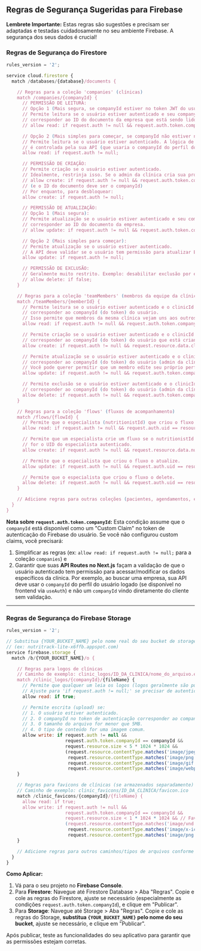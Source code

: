 
## Regras de Segurança Sugeridas para Firebase

**Lembrete Importante:** Estas regras são sugestões e precisam ser adaptadas e testadas cuidadosamente no seu ambiente Firebase. A segurança dos seus dados é crucial!

### Regras de Segurança do Firestore

```javascript
rules_version = '2';

service cloud.firestore {
  match /databases/{database}/documents {

    // Regras para a coleção 'companies' (clínicas)
    match /companies/{companyId} {
      // PERMISSÃO DE LEITURA:
      // Opção 1 (Mais segura, se companyId estiver no token JWT do usuário):
      // Permite leitura se o usuário estiver autenticado e seu companyId (do token)
      // corresponder ao ID do documento da empresa que está sendo lido.
      // allow read: if request.auth != null && request.auth.token.companyId == companyId;

      // Opção 2 (Mais simples para começar, se companyId não estiver no token):
      // Permite leitura se o usuário estiver autenticado. A lógica de qual empresa buscar
      // é controlada pela sua API (que usaria o companyId do perfil do usuário).
      allow read: if request.auth != null;

      // PERMISSÃO DE CRIAÇÃO:
      // Permite criação se o usuário estiver autenticado.
      // Idealmente, restrinja isso. Se o admin da clínica cria sua própria empresa:
      // allow create: if request.auth != null && request.auth.token.companyId == companyId;
      // (e o ID do documento deve ser o companyId)
      // Por enquanto, para desbloquear:
      allow create: if request.auth != null;

      // PERMISSÃO DE ATUALIZAÇÃO:
      // Opção 1 (Mais segura):
      // Permite atualização se o usuário estiver autenticado e seu companyId (do token)
      // corresponder ao ID do documento da empresa.
      // allow update: if request.auth != null && request.auth.token.companyId == companyId;

      // Opção 2 (Mais simples para começar):
      // Permite atualização se o usuário estiver autenticado.
      // A API deve validar se o usuário tem permissão para atualizar ESTA empresa.
      allow update: if request.auth != null;

      // PERMISSÃO DE EXCLUSÃO:
      // Geralmente muito restrito. Exemplo: desabilitar exclusão por enquanto.
      // allow delete: if false;
    }

    // Regras para a coleção 'teamMembers' (membros da equipe da clínica)
    match /teamMembers/{memberId} {
      // Permite leitura se o usuário estiver autenticado e o clinicId do membro
      // corresponder ao companyId (do token) do usuário.
      // Isso permite que membros da mesma clínica vejam uns aos outros.
      allow read: if request.auth != null && request.auth.token.companyId == resource.data.clinicId;

      // Permite criação se o usuário estiver autenticado e o clinicId do novo membro
      // corresponder ao companyId (do token) do usuário que está criando (admin da clínica).
      allow create: if request.auth != null && request.resource.data.clinicId == request.auth.token.companyId;

      // Permite atualização se o usuário estiver autenticado e o clinicId do membro
      // corresponder ao companyId (do token) do usuário (admin da clínica).
      // Você pode querer permitir que um membro edite seu próprio perfil também (ex: if request.auth.uid == memberId).
      allow update: if request.auth != null && request.auth.token.companyId == resource.data.clinicId;

      // Permite exclusão se o usuário estiver autenticado e o clinicId do membro
      // corresponder ao companyId (do token) do usuário (admin da clínica).
      allow delete: if request.auth != null && request.auth.token.companyId == resource.data.clinicId;
    }

    // Regras para a coleção 'flows' (fluxos de acompanhamento)
    match /flows/{flowId} {
      // Permite que o especialista (nutritionistId) que criou o fluxo o leia.
      allow read: if request.auth != null && request.auth.uid == resource.data.nutritionistId;

      // Permite que um especialista crie um fluxo se o nutritionistId do novo fluxo
      // for o UID do especialista autenticado.
      allow create: if request.auth != null && request.resource.data.nutritionistId == request.auth.uid;

      // Permite que o especialista que criou o fluxo o atualize.
      allow update: if request.auth != null && request.auth.uid == resource.data.nutritionistId;

      // Permite que o especialista que criou o fluxo o delete.
      allow delete: if request.auth != null && request.auth.uid == resource.data.nutritionistId;
    }

    // Adicione regras para outras coleções (pacientes, agendamentos, etc.) aqui.
  }
}
```

**Nota sobre `request.auth.token.companyId`:**
Esta condição assume que o `companyId` está disponível como um "Custom Claim" no token de autenticação do Firebase do usuário. Se você não configurou custom claims, você precisará:
1.  Simplificar as regras (ex: `allow read: if request.auth != null;` para a coleção `companies`) e
2.  Garantir que suas **API Routes no Next.js** façam a validação de que o usuário autenticado tem permissão para acessar/modificar os dados específicos da clínica. Por exemplo, ao buscar uma empresa, sua API deve usar o `companyId` do perfil do usuário logado (se disponível no frontend via `useAuth`) e não um `companyId` vindo diretamente do cliente sem validação.

---

### Regras de Segurança do Firebase Storage

```javascript
rules_version = '2';

// Substitua {YOUR_BUCKET_NAME} pelo nome real do seu bucket de storage
// (ex: nutritrack-lite-x6ffb.appspot.com)
service firebase.storage {
  match /b/{YOUR_BUCKET_NAME}/o {

    // Regras para logos de clínicas
    // Caminho de exemplo: clinic_logos/ID_DA_CLINICA/nome_do_arquivo.ext
    match /clinic_logos/{companyId}/{fileName} {
      // Permite que qualquer um leia os logos (logos geralmente são públicos).
      // Ajuste para 'if request.auth != null;' se precisar de autenticação para ler.
      allow read: if true;

      // Permite escrita (upload) se:
      // 1. O usuário estiver autenticado.
      // 2. O companyId no token de autenticação corresponder ao companyId no caminho do arquivo.
      // 3. O tamanho do arquivo for menor que 5MB.
      // 4. O tipo de conteúdo for uma imagem comum.
      allow write: if request.auth != null &&
                      request.auth.token.companyId == companyId &&
                      request.resource.size < 5 * 1024 * 1024 &&
                      (request.resource.contentType.matches('image/jpeg') ||
                       request.resource.contentType.matches('image/png') ||
                       request.resource.contentType.matches('image/gif') ||
                       request.resource.contentType.matches('image/webp'));
    }

    // Regras para favicons de clínicas (se armazenados separadamente)
    // Caminho de exemplo: clinic_favicons/ID_DA_CLINICA/favicon.ico
    match /clinic_favicons/{companyId}/{fileName} {
      allow read: if true;
      allow write: if request.auth != null &&
                      request.auth.token.companyId == companyId &&
                      request.resource.size < 1 * 1024 * 1024 && // Favicons são menores
                      (request.resource.contentType.matches('image/vnd.microsoft.icon') ||
                       request.resource.contentType.matches('image/x-icon') ||
                       request.resource.contentType.matches('image/png'));
    }

    // Adicione regras para outros caminhos/tipos de arquivos conforme necessário.
  }
}
```

**Como Aplicar:**
1.  Vá para o seu projeto no **Firebase Console**.
2.  Para **Firestore**: Navegue até Firestore Database > Aba "Regras". Copie e cole as regras do Firestore, ajuste se necessário (especialmente as condições `request.auth.token.companyId`), e clique em "Publicar".
3.  Para **Storage**: Navegue até Storage > Aba "Regras". Copie e cole as regras do Storage, **substitua `{YOUR_BUCKET_NAME}` pelo nome do seu bucket**, ajuste se necessário, e clique em "Publicar".

Após publicar, teste as funcionalidades do seu aplicativo para garantir que as permissões estejam corretas.
    
    
